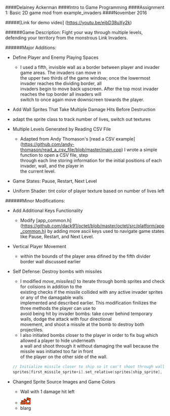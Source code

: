 ####Delainey Ackerman
####Intro to Game Programming
####Assignment 1: Basic 2D game mod from example_invaders
####November 2016

#####[Link for demo video] (https://youtu.be/ejbD38uXy2k)

######Game Description:
Fight your way through multiple levels, defending your territory from the monstrous Link Invaders.

######Major Additions:
* Define Player and Enemy Playing Spaces
  * I used a fifth, invisible wall as a border between player and invader game areas. The invaders can move in  
  the upper two thirds of the game window; once the lowermost invader reaches the dividing border, all  
  invaders begin to move back upscreen. After the top most invader reaches the top border all invaders will  
  switch to once again move downscreen towards the player.
 
*  Add Wall Sprites That Take Multiple Damage Hits Before Destruction
  * adapt the sprite class to track number of lives, switch out textures
  
* Multiple Levels Generated by Reading CSV File
  * Adapted from Andy Thomason's [read a CSV example] (https://github.com/andy-thomason/read_a_csv_file/blob/master/main.cpp) I wrote a simple function to open a CSV file, step  
  through each line storing information for the initial positions of each invader, wall, and the player in  
  the current level. 

* Game States: Pause, Restart, Next Level

* Uniform Shader: tint color of player texture based on number of lives left

######Minor Modifications:
* Add Additional Keys Functionality
  * Modify [app_common.h] (https://github.com/dack91/octet/blob/master/octet/src/platform/app_common.h) by adding more ascii 
  keys used to navigate game states like Pause, Restart, and Next Level.
  
* Vertical Player Movement
  * within the bounds of the player area difined by the fifth divider border wall discussed earlier
  
* Self Defense: Destroy bombs with missiles
  * I modified *move_missiles()* to iterate through bomb sprites and check for colisions in addition to the  
  existing checks if the missile collided with any active invader sprites or any of the damagable walls  
  implemented and described earlier. This modification finilizes the three methods the player can use to  
  avoid being hit by invader bombs: take cover behind temporary walls, dodge the attack with four directional  
  movement, and shoot a missile at the bomb to destroy both projectiles.
  * I also initiated bombs closer to the player in order to fix bug which allowed a player to hide underneath    
  a wall and shoot through it without damaging the wall because the missile was initiated too far in front  
  of the player on the other side of the wall. 
  ``` cpp
  // Initialize missile closer to ship so it can't shoot through walls
  sprites[first_missile_sprite+i].set_relative(sprites[ship_sprite], 0, 0.15f);
  ```

* Changed Sprite Source Images and Game Colors   
  * Wall with 1 damage hit left
  * ![wall1](../../../assets/invaderers/wall1.gif)
  * blarg


